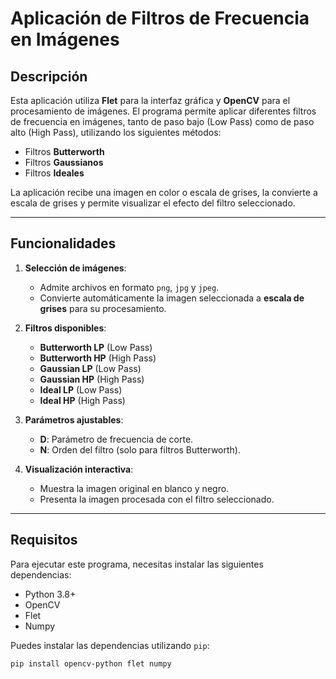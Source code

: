 # Aplicación de Filtros de Frecuencia en Imágenes

## Descripción

Esta aplicación utiliza **Flet** para la interfaz gráfica y **OpenCV** para el procesamiento de imágenes. El programa permite aplicar diferentes filtros de frecuencia en imágenes, tanto de paso bajo (Low Pass) como de paso alto (High Pass), utilizando los siguientes métodos:

- Filtros **Butterworth**
- Filtros **Gaussianos**
- Filtros **Ideales**

La aplicación recibe una imagen en color o escala de grises, la convierte a escala de grises y permite visualizar el efecto del filtro seleccionado.

---

## Funcionalidades

1. **Selección de imágenes**:
   - Admite archivos en formato `png`, `jpg` y `jpeg`.
   - Convierte automáticamente la imagen seleccionada a **escala de grises** para su procesamiento.

2. **Filtros disponibles**:
   - **Butterworth LP** (Low Pass)
   - **Butterworth HP** (High Pass)
   - **Gaussian LP** (Low Pass)
   - **Gaussian HP** (High Pass)
   - **Ideal LP** (Low Pass)
   - **Ideal HP** (High Pass)

3. **Parámetros ajustables**:
   - **D**: Parámetro de frecuencia de corte.
   - **N**: Orden del filtro (solo para filtros Butterworth).

4. **Visualización interactiva**:
   - Muestra la imagen original en blanco y negro.
   - Presenta la imagen procesada con el filtro seleccionado.

---

## Requisitos

Para ejecutar este programa, necesitas instalar las siguientes dependencias:

- Python 3.8+
- OpenCV
- Flet
- Numpy

Puedes instalar las dependencias utilizando `pip`:

```bash
pip install opencv-python flet numpy
